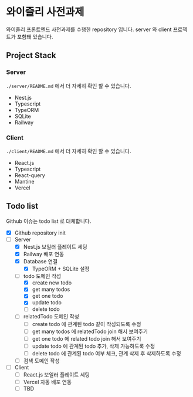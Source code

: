 # 와이즐리 사전과제

와이즐리 프론트엔드 사전과제를 수행한 repository 입니다. server 와 client 프로젝트가 포함돼 있습니다.

## Project Stack

### Server

`./server/README.md` 에서 더 자세히 확인 할 수 있습니다.

- Nest.js
- Typescript
- TypeORM
- SQLite
- Railway

### Client

`./client/README.md` 에서 더 자세히 확인 할 수 있습니다.

- React.js
- Typescript
- React-query
- Mantine
- Vercel

## Todo list

Github 이슈는 todo list 로 대체합니다.

- [x] Github repository init
- [ ] Server
    - [x] Nest.js 보일러 플레이트 세팅
    - [x] Railway 배포 연동
    - [x] Database 연결
        - [x] TypeORM + SQLite 설정
    - [ ] todo 도메인 작성
        - [x] create new todo
        - [x] get many todos
        - [x] get one todo
        - [x] update todo
        - [ ] delete todo
    - [ ] relatedTodo 도메인 작성
        - [ ] create todo 에 관계된 todo 같이 작성되도록 수정
        - [ ] get many todos 에 relatedTodo join 해서 보여주기
        - [ ] get one todo 에 related todo join 해서 보여주기
        - [ ] update todo 에 관계된 todo 추가, 삭제 가능하도록 수정
        - [ ] delete todo 에 관계된 todo 여부 체크, 관계 삭제 후 삭제하도록 수정
    - [ ] 검색 도메인 작성
- [ ] Client
    - [ ] React.js 보일러 플레이트 세팅
    - [ ] Vercel 자동 배포 연동
    - [ ] TBD
